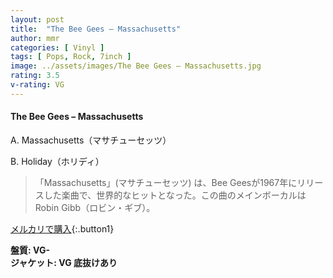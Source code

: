 ```yaml
---
layout: post
title:  "The Bee Gees – Massachusetts"
author: mmr
categories: [ Vinyl ]
tags: [ Pops, Rock, 7inch ]
image: ../assets/images/The Bee Gees – Massachusetts.jpg
rating: 3.5
v-rating: VG
---
```


#### The Bee Gees – Massachusetts

A. Massachusetts（マサチューセッツ）

B. Holiday（ホリディ）

> 「Massachusetts」(マサチューセッツ) は、Bee Geesが1967年にリリースした楽曲で、世界的なヒットとなった。この曲のメインボーカルはRobin Gibb（ロビン・ギブ）。

[メルカリで購入](https://jp.mercari.com/item/m78031442389){:.button1}

<div class="mt-4 mb-4 d-flex align-items-center">
<strong class="mr-1">盤質: VG-</strong>
</div>
<div class="mt-4 mb-4 d-flex align-items-center">
<strong class="mr-1">ジャケット: VG 底抜けあり</strong>
</div>
